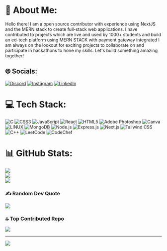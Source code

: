 # 💫 About Me:
Hello there! I am a open source contributor with experience using NextJS and the MERN stack to create full-stack web applications. I have contributed to projects which are live and used by 1000+ students and build an ed-tech platform using MERN STACK with payment gateway integrated I am always on the lookout for exciting projects to collaborate on and participate in hackathons to hone my skills. Let's build something amazing together!

 <img align="right" src="https://raw.githubusercontent.com/TheDudeThatCode/TheDudeThatCode/master/Assets/Developer.gif" alt="" srcset="">

## 🌐 Socials:
[![Discord](https://img.shields.io/badge/Discord-%237289DA.svg?logo=discord&logoColor=white)](https://discord.gg/#1121) [![Instagram](https://img.shields.io/badge/Instagram-%23E4405F.svg?logo=Instagram&logoColor=white)](https://instagram.com/dj__260) [![LinkedIn](https://img.shields.io/badge/LinkedIn-%230077B5.svg?logo=linkedin&logoColor=white)](https://linkedin.com/in/https://www.linkedin.com/in/darshan-jaju-73b237223/) 

# 💻 Tech Stack:
![C](https://img.shields.io/badge/c-%2300599C.svg?style=for-the-badge&logo=c&logoColor=white) ![CSS3](https://img.shields.io/badge/css3-%231572B6.svg?style=for-the-badge&logo=css3&logoColor=white) ![JavaScript](https://img.shields.io/badge/javascript-%23323330.svg?style=for-the-badge&logo=javascript&logoColor=%23F7DF1E) ![React](https://img.shields.io/badge/react-%2320232a.svg?style=for-the-badge&logo=react&logoColor=%2361DAFB) ![HTML5](https://img.shields.io/badge/html5-%23E34F26.svg?style=for-the-badge&logo=html5&logoColor=white) ![Adobe Photoshop](https://img.shields.io/badge/adobephotoshop-%2331A8FF.svg?style=for-the-badge&logo=adobephotoshop&logoColor=white) ![Canva](https://img.shields.io/badge/Canva-%2300C4CC.svg?style=for-the-badge&logo=Canva&logoColor=white) ![LINUX](https://img.shields.io/badge/Linux-FCC624?style=for-the-badge&logo=linux&logoColor=black)
![MongoDB](https://img.shields.io/badge/mongodb-%234ea94b.svg?style=for-the-badge&logo=mongodb&logoColor=white)
![Node.js](https://img.shields.io/badge/node.js-%2343853D.svg?style=for-the-badge&logo=node.js&logoColor=white)
![Express.js](https://img.shields.io/badge/express.js-%23404d59.svg?style=for-the-badge)
![Next.js](https://img.shields.io/badge/next.js-%23000000.svg?style=for-the-badge&logo=next.js&logoColor=white)
![Tailwind CSS](https://img.shields.io/badge/tailwindcss-%2338B2AC.svg?style=for-the-badge&logo=tailwind-css&logoColor=white)
![C++](https://img.shields.io/badge/C++-%2300599C.svg?style=for-the-badge&logo=c%2B%2B&logoColor=white)
![LeetCode](https://img.shields.io/badge/LeetCode-%23FFA116.svg?style=for-the-badge&logo=LeetCode&logoColor=white)
![CodeChef](https://img.shields.io/badge/CodeChef-%23B92B27.svg?style=for-the-badge&logo=CodeChef&logoColor=white)


# 📊 GitHub Stats:
![](https://github-readme-stats.vercel.app/api?username=Horror26&theme=blue-green&hide_border=false&include_all_commits=false&count_private=false)<br/>
![](https://github-readme-streak-stats.herokuapp.com/?user=Horror26&theme=blue-green&hide_border=false)<br/>
![](https://github-readme-stats.vercel.app/api/top-langs/?username=Horror26&theme=blue-green&hide_border=false&include_all_commits=false&count_private=false&layout=compact)

### ✍️ Random Dev Quote
![](https://quotes-github-readme.vercel.app/api?type=horizontal&theme=radical)

### 🔝 Top Contributed Repo
![](https://github-contributor-stats.vercel.app/api?username=Horror26&limit=5&theme=gitdimmed&combine_all_yearly_contributions=true)

---
[![](https://visitcount.itsvg.in/api?id=Horror26&icon=0&color=9)](https://visitcount.itsvg.in)

<!-- Proudly created with GPRM ( https://gprm.itsvg.in ) -->

